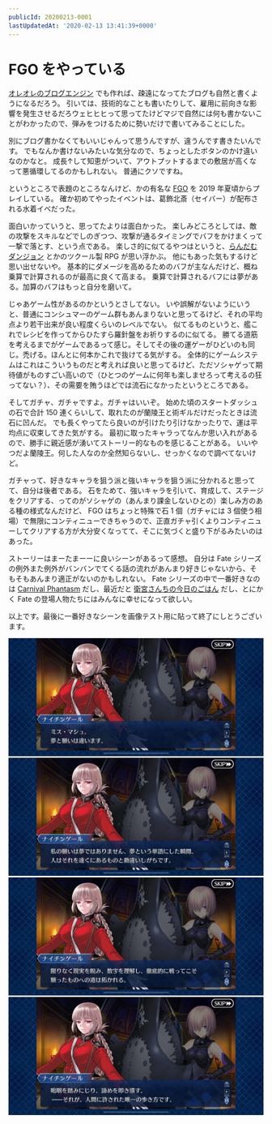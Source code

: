```yaml
---
publicId: 20200213-0001
lastUpdatedAt: '2020-02-13 13:41:39+0000'
---
```


# FGO をやっている

[オレオレのブログエンジン](https://github.com/kjirou/unlimited-blog-works) でも作れば、疎遠になってたブログも自然と書くようになるだろう。
引いては、技術的なことも書いたりして、雇用に前向きな影響を発生させるだろウェヒヒヒって思ってたけどマジで自然には何も書かないことがわかったので、弾みをつけるために勢いだけで書いてみることにした。

別にブログ書かなくてもいいじゃんって思うんですが、違うんです書きたいんです。
でもなんか書けないみたいな気分なので、ちょっとしたボタンのかけ違いなのかなと。
成長↑して知恵がついて、アウトプットするまでの敷居が高くなって悪循環してるのかもしれない。
普通にクソですね。

というところで表題のところなんけど、かの有名な [FGO](https://www.fate-go.jp/) を 2019 年夏頃からプレイしている。
確か初めてやったイベントは、葛飾北斎（セイバー）が配布される水着イベだった。

面白いかっていうと、思ってたよりは面白かった。
楽しみどころとしては、敵の攻撃をスキルなどでしのぎつつ、攻撃が通るタイミングでバフをかけまくって一撃で落とす、という点である。
楽しさ的に似てるやつはというと、[らんだむダンジョン](https://w.atwiki.jp/hammerfairy/) とかのツクール製 RPG が思い浮かぶ。
他にもあった気もするけど思い出せないや。
基本的にダメージを高めるためのバフが主なんだけど、概ね乗算で計算されるのが最高に良くて高まる。
乗算で計算されるバフには夢がある。加算のバフはもっと自分を磨いて。

じゃあゲーム性があるのかというとさしてない。
いや誤解がないようにいうと、普通にコンシュマーのゲーム群もあんまりないと思ってるけど、それの平均点より若干出来が良い程度くらいのレベルでない。
似てるものというと、艦これでレシピを作ってからひたすら羅針盤をお祈りするのに似てる。
勝てる道筋を考えるまでがゲームであるって感じ。そしてその後の運ゲーがひどいのも同じ。禿げる。ほんとに何本かこれで抜けてる気がする。
全体的にゲームシステムはこれはこういうものだと考えれば良いと思ってるけど、ただソシャゲって期待値がものすごい高いので（ひとつのゲームに何年も楽しませろって考えるの狂ってない？）、その需要を賄うほどでは流石になかったというところである。

そしてガチャ、ガチャですよ。ガチャはいいぞ。
始めた頃のスタートダッシュの石で合計 150 連くらいして、取れたのが蘭陵王と術ギルだけだったときは流石に凹んだ。
でも長くやってたら良いのが引けたり引けなかったりで、運は平均点に収束してきた気がする。
最初に取ったキャラってなんか思い入れがあるので、勝手に親近感が湧いてストーリー的なものを感じることがある。
いいやつだよ蘭陵王。何した人なのか全然知らないし、せっかくなので調べてないけど。

ガチャって、好きなキャラを狙う派と強いキャラを狙う派に分かれると思ってて、自分は後者である。
石をためて、強いキャラを引いて、育成して、ステージをクリアする、ってのがソシャゲの（あんまり課金しないひとの）楽しみ方のある種の様式なんだけど、
FGO はちょっと特殊で石 1 個（ガチャには 3 個使う相場）で無限にコンティニューできちゃうので、正直ガチャ引くよりコンティニューしてクリアする方が大分安くなってて、そこに気づくと盛り下がるみたいのはあった。

ストーリーはまーたまーーに良いシーンがあるって感想。
自分は Fate シリーズの例外また例外がバンバンでてくる話の流れがあんまり好きじゃないから、そもそもあんまり適正がないのかもしれない。
Fate シリーズの中で一番好きなのは [Carnival Phantasm](http://www.typemoon.com/products/cp/) だし、最近だと [衛宮さんちの今日のごはん](https://web-ace.jp/youngaceup/contents/1000010/) だし、とにかく Fate の登場人物たちにはみんなに幸せになって欲しい。

以上です。最後に一番好きなシーンを画像テスト用に貼って終了にしとうございます。

![](../external-resources/articles/202002/fgo-1.jpg)
![](../external-resources/articles/202002/fgo-2.jpg)
![](../external-resources/articles/202002/fgo-3.jpg)
![](../external-resources/articles/202002/fgo-4.jpg)
